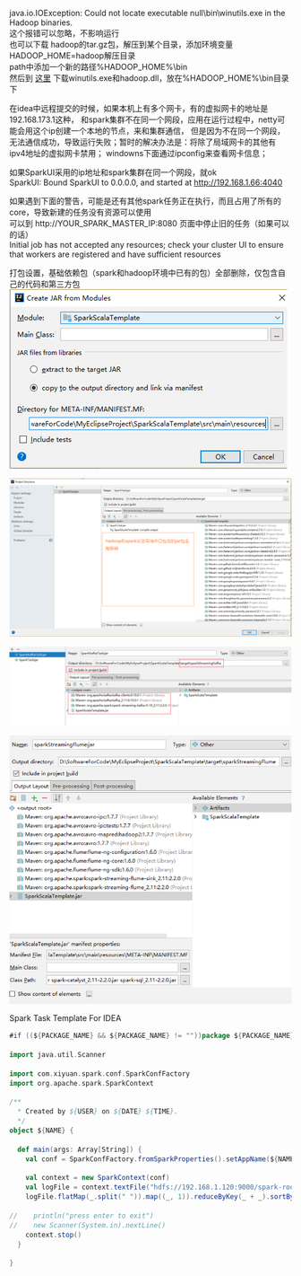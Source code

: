 java.io.IOException: Could not locate executable null\bin\winutils.exe in the Hadoop binaries.  
这个报错可以忽略，不影响运行    
也可以下载 hadoop的tar.gz包，解压到某个目录，添加环境变量  
HADOOP_HOME=hadoop解压目录  
path中添加一个新的路径%HADOOP_HOME%\bin  
然后到 [这里](https://github.com/steveloughran/winutils)  下载winutils.exe和hadoop.dll，放在%HADOOP_HOME%\bin目录下  

在idea中远程提交的时候，如果本机上有多个网卡，有的虚拟网卡的地址是192.168.173.1这种，
和spark集群不在同一个网段，应用在运行过程中，netty可能会用这个ip创建一个本地的节点，来和集群通信，
但是因为不在同一个网段，无法通信成功，导致运行失败；暂时的解决办法是：将除了局域网卡的其他有ipv4地址的虚拟网卡禁用；
windowns下面通过ipconfig来查看网卡信息；  

如果SparkUI采用的ip地址和spark集群在同一个网段，就ok  
SparkUI: Bound SparkUI to 0.0.0.0, and started at http://192.168.1.66:4040  

如果遇到下面的警告，可能是还有其他spark任务正在执行，而且占用了所有的core，导致新建的任务没有资源可以使用  
可以到 http://YOUR_SPARK_MASTER_IP:8080 页面中停止旧的任务（如果可以的话）  
Initial job has not accepted any resources; check your cluster UI to ensure that workers are registered and have sufficient resources

打包设置，基础依赖包（spark和hadoop环境中已有的包）全部删除，仅包含自己的代码和第三方包    
![打包设置](README/img/artifact_create.png)

![打包设置](README/img/artifacts.png)

![打包设置](README/img/sparkStreamKafka.png)

![打包设置](README/img/sparkStreamingFlume.png)

Spark Task Template For IDEA
```scala
#if ((${PACKAGE_NAME} && ${PACKAGE_NAME} != ""))package ${PACKAGE_NAME} #end

import java.util.Scanner

import com.xiyuan.spark.conf.SparkConfFactory
import org.apache.spark.SparkContext

/**
  * Created by ${USER} on ${DATE} ${TIME}.
  */    
object ${NAME} {

  def main(args: Array[String]) {
    val conf = SparkConfFactory.fromSparkProperties().setAppName(${NAME}.getClass.getSimpleName)

    val context = new SparkContext(conf)
    val logFile = context.textFile("hdfs://192.168.1.120:9000/spark-root-org.apache.spark.deploy.master.Master-1-node120.out")
    logFile.flatMap(_.split(" ")).map((_, 1)).reduceByKey(_ + _).sortBy(-_._2).collect().foreach(println)

//    println("press enter to exit")
//    new Scanner(System.in).nextLine()
    context.stop()
  }

}
```